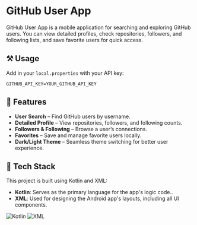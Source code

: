 # GitHub User App

GitHub User App is a mobile application for searching and exploring GitHub users. You can view detailed profiles, check repositories, followers, and following lists, and save favorite users for quick access.

## ⚒️ Usage

Add in your `local.properties` with your API key:
```
GITHUB_API_KEY=YOUR_GITHUB_API_KEY
```

## 🚀 Features

- **User Search** – Find GitHub users by username.
- **Detailed Profile** – View repositories, followers, and following counts.
- **Followers & Following** – Browse a user’s connections.
- **Favorites** – Save and manage favorite users locally.
- **Dark/Light Theme** – Seamless theme switching for better user experience.

## 🤖 Tech Stack

This project is built using Kotlin and XML:

- **Kotlin**: Serves as the primary language for the app's logic code..
- **XML**: Used for designing the Android app's layouts, including all UI components.

![Kotlin](https://img.shields.io/badge/Kotlin-0095D5?&style=for-the-badge&logo=kotlin&logoColor=white) ![XML](https://img.shields.io/badge/XML-orange?style=for-the-badge)

